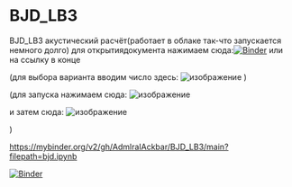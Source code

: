 # BJD_LB3
BJD_LB3 акустический расчёт(работает в облаке так-что запускается немного долго)
для открытиядокумента нажимаем сюда:[![Binder](https://mybinder.org/badge_logo.svg)](https://mybinder.org/v2/gh/AdmlraIAckbar/BJD_LB3/main?filepath=bjd.ipynb)
или на ссылку в конце

(для выбора варианта вводим число здесь:
![изображение](https://user-images.githubusercontent.com/67591413/120351111-42096a00-c308-11eb-9349-371d604d6c9e.png)
)

(для запуска нажимаем сюда:
![изображение](https://user-images.githubusercontent.com/67591413/120351440-914f9a80-c308-11eb-926f-7017975775bf.png)


и затем сюда: 
![изображение](https://user-images.githubusercontent.com/67591413/120351542-a5939780-c308-11eb-8082-5b26379f092f.png)

)

https://mybinder.org/v2/gh/AdmlraIAckbar/BJD_LB3/main?filepath=bjd.ipynb


[![Binder](https://mybinder.org/badge_logo.svg)](https://mybinder.org/v2/gh/AdmlraIAckbar/BJD_LB3/main?filepath=bjd.ipynb)
